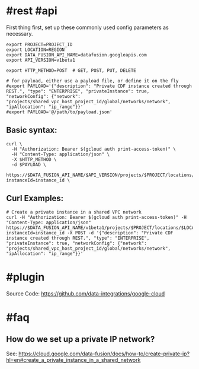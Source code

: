 
# #rest #api

First thing first, set up these commonly used config parameters as necessary.

```
export PROJECT=PROJECT_ID
export LOCATION=REGION
export DATA_FUSION_API_NAME=datafusion.googleapis.com
export API_VERSION=v1beta1

export HTTP_METHOD=POST  # GET, POST, PUT, DELETE

# for payload, either use a payload file, or define it on the fly
#export PAYLOAD='{"description": "Private CDF instance created through REST.", "type": "ENTERPRISE", "privateInstance": true, "networkConfig": {"network": "projects/shared_vpc_host_project_id/global/networks/network", "ipAllocation": "ip_range"}}'
#export PAYLOAD='@/path/to/payload.json'
```

## Basic syntax:

```
curl \
  -H "Authorization: Bearer $(gcloud auth print-access-token)" \
  -H "Content-Type: application/json" \
  -X $HTTP_METHOD \
  -d $PAYLOAD \
  https://$DATA_FUSION_API_NAME/$API_VERSION/projects/$PROJECT/locations/$LOCATION/instances?instanceId=instance_id \
```

## Curl Examples:

```
# Create a private instance in a shared VPC network
curl -H "Authorization: Bearer $(gcloud auth print-access-token)" -H "Content-Type: application/json" https://$DATA_FUSION_API_NAME/v1beta1/projects/$PROJECT/locations/$LOCATION/instances?instanceId=instance_id -X POST -d '{"description": "Private CDF instance created through REST.", "type": "ENTERPRISE", "privateInstance": true, "networkConfig": {"network": "projects/shared_vpc_host_project_id/global/networks/network", "ipAllocation": "ip_range"}}'

```
# #plugin

Source Code: https://github.com/data-integrations/google-cloud

# #faq

## How do we set up a private IP network?

See: https://cloud.google.com/data-fusion/docs/how-to/create-private-ip?hl=en#create_a_private_instance_in_a_shared_network


